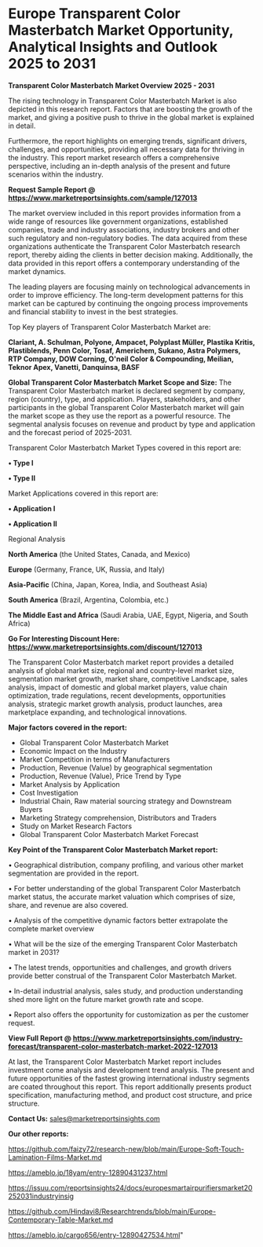 # Europe Transparent Color Masterbatch Market Opportunity, Analytical Insights and Outlook 2025 to 2031

<Strong> Transparent Color Masterbatch Market Overview 2025 - 2031</strong>

The rising technology in Transparent Color Masterbatch Market is also depicted in this research report. Factors that are boosting the growth of the market, and giving a positive push to thrive in the global market is explained in detail.

Furthermore, the report highlights on emerging trends, significant drivers, challenges, and opportunities, providing all necessary data for thriving in the industry. This report market research offers a comprehensive perspective, including an in-depth analysis of the present and future scenarios within the industry.

<strong>Request Sample Report @ <a href=https://www.marketreportsinsights.com/sample/127013>https://www.marketreportsinsights.com/sample/127013</a></strong>

The market overview included in this report provides information from a wide range of resources like government organizations, established companies, trade and industry associations, industry brokers and other such regulatory and non-regulatory bodies. The data acquired from these organizations authenticate the Transparent Color Masterbatch research report, thereby aiding the clients in better decision making. Additionally, the data provided in this report offers a contemporary understanding of the market dynamics.

The leading players are focusing mainly on technological advancements in order to improve efficiency. The long-term development patterns for this market can be captured by continuing the ongoing process improvements and financial stability to invest in the best strategies.

Top Key players of Transparent Color Masterbatch Market are:

<strong>Clariant, A. Schulman, Polyone, Ampacet, Polyplast Müller, Plastika Kritis, Plastiblends, Penn Color, Tosaf, Americhem, Sukano, Astra Polymers, RTP Company, DOW Corning, O'neil Color & Compounding, Meilian, Teknor Apex, Vanetti, Danquinsa, BASF</strong>

<strong><b>Global Transparent Color Masterbatch Market Scope and Size:</b></strong>
The Transparent Color Masterbatch market is declared segment by company, region (country), type, and application. Players, stakeholders, and other participants in the global Transparent Color Masterbatch market will gain the market scope as they use the report as a powerful resource. The segmental analysis focuses on revenue and product by type and application and the forecast period of 2025-2031.

Transparent Color Masterbatch Market Types covered in this report are:

<strong>• Type I

• Type II</strong>

Market Applications covered in this report are:

<strong>• Application I

• Application II</strong> 

Regional Analysis

<strong>North America</strong> (the United States, Canada, and Mexico)

<strong>Europe</strong> (Germany, France, UK, Russia, and Italy)

<strong>Asia-Pacific</strong> (China, Japan, Korea, India, and Southeast Asia)

<strong>South America</strong> (Brazil, Argentina, Colombia, etc.)

<strong>The Middle East and Africa</strong> (Saudi Arabia, UAE, Egypt, Nigeria, and South Africa)

<strong>Go For Interesting Discount Here: <a href=https://www.marketreportsinsights.com/discount/127013>https://www.marketreportsinsights.com/discount/127013</a></strong>

The Transparent Color Masterbatch market report provides a detailed analysis of global market size, regional and country-level market size, segmentation market growth, market share, competitive Landscape, sales analysis, impact of domestic and global market players, value chain optimization, trade regulations, recent developments, opportunities analysis, strategic market growth analysis, product launches, area marketplace expanding, and technological innovations.

<strong><b>Major factors covered in the report:</b></strong>
<ul>
  <li>Global Transparent Color Masterbatch Market </li>
  <li>Economic Impact on the Industry</li>
  <li>Market Competition in terms of Manufacturers</li>
  <li>Production, Revenue (Value) by geographical segmentation</li>
  <li>Production, Revenue (Value), Price Trend by Type</li>
  <li>Market Analysis by Application</li>
  <li>Cost Investigation</li>
  <li>Industrial Chain, Raw material sourcing strategy and Downstream Buyers</li>
  <li>Marketing Strategy comprehension, Distributors and Traders</li>
  <li>Study on Market Research Factors</li>
  <li>Global Transparent Color Masterbatch Market Forecast</li>
</ul>

<strong><b>Key Point of the Transparent Color Masterbatch Market report:</b></strong>

• Geographical distribution, company profiling, and various other market segmentation are provided in the report.

• For better understanding of the global Transparent Color Masterbatch market status, the accurate market valuation which comprises of size, share, and revenue are also covered.

• Analysis of the competitive dynamic factors better extrapolate the complete market overview

• What will be the size of the emerging Transparent Color Masterbatch market in 2031?

• The latest trends, opportunities and challenges, and growth drivers provide better construal of the Transparent Color Masterbatch Market.

• In-detail industrial analysis, sales study, and production understanding shed more light on the future market growth rate and scope.

• Report also offers the opportunity for customization as per the customer request.

<strong><b>View Full Report @ <a href=https://www.marketreportsinsights.com/industry-forecast/transparent-color-masterbatch-market-2022-127013>https://www.marketreportsinsights.com/industry-forecast/transparent-color-masterbatch-market-2022-127013</a></b></strong>


At last, the Transparent Color Masterbatch Market report includes investment come analysis and development trend analysis. The present and future opportunities of the fastest growing international industry segments are coated throughout this report. This report additionally presents product specification, manufacturing method, and product cost structure, and price structure.

<strong>Contact Us:</strong>
sales@marketreportsinsights.com

<strong>Our other reports:</strong>

<a href=https://github.com/faizy72/research-new/blob/main/Europe-Soft-Touch-Lamination-Films-Market.md>https://github.com/faizy72/research-new/blob/main/Europe-Soft-Touch-Lamination-Films-Market.md</a>

<a href=https://ameblo.jp/18yam/entry-12890431237.html>https://ameblo.jp/18yam/entry-12890431237.html</a>

<a href=https://issuu.com/reportsinsights24/docs/europesmartairpurifiersmarket20252031industryinsig>https://issuu.com/reportsinsights24/docs/europesmartairpurifiersmarket20252031industryinsig</a>

<a href=https://github.com/Hindavi8/Researchtrends/blob/main/Europe-Contemporary-Table-Market.md>https://github.com/Hindavi8/Researchtrends/blob/main/Europe-Contemporary-Table-Market.md</a>

<a href=https://ameblo.jp/cargo656/entry-12890427534.html>https://ameblo.jp/cargo656/entry-12890427534.html</a>"
